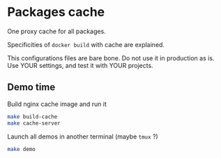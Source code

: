 # Packages cache

One proxy cache for all packages.

Specificities of `docker build` with cache are explained.

This configurations files are bare bone.
Do not use it in production as is.
Use YOUR settings, and test it with YOUR projects.

## Demo time

Build nginx cache image and run it

```bash
make build-cache
make cache-server
```

Launch all demos in another terminal (maybe `tmux` ?)

```bash
make demo
```
